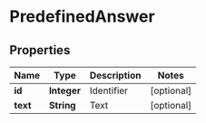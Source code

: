 
# PredefinedAnswer

## Properties
Name | Type | Description | Notes
------------ | ------------- | ------------- | -------------
**id** | **Integer** | Identifier |  [optional]
**text** | **String** | Text |  [optional]



